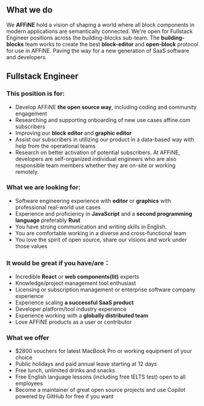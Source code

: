 ## What we do

We **AFFiNE** hold a vision of shaping a world where all block components in modern applications are semantically connected.
We're open for Fullstack Engineer positions across the building-blocks sub-team. The **building-blocks** team works to create the best **block-editor** and **open-block** protocol for use in AFFiNE. Paving the way for a new generation of SaaS software and developers.

## Fullstack Engineer

### This position is for:

-   Develop AFFiNE **the open source way**, including coding and community engagement
-   Researching and supporting onboarding of new use cases affine.com subscribers
-   Improving our **block editor** and **graphic editor**
-   Assist our subscribers in utilizing our product in a data-based way with help from the operational teams
-   Research on better activation of potential subscribers. At AFFiNE, developers are self-organized individual engineers who are also responsible team members whether they are on-site or working remotely.

### What we are looking for:

-   Software engineering experience with **editor** or **graphics** with professional real-world use cases
-   Experience and proficiency in **JavaScript** and a **second programming language** preferably **Rust**
-   You have strong communication and writing skills in English.
-   You are comfortable working in a diverse and cross-functional team
-   You love the spirit of open source, share our visions and work under those values

### It would be great if you have/are：
-   Incredible **React** or **web components(lit)** experts
-   Knowledge/project management tool enthusiast
-   Licensing or subscription management or enterprise software company experience
-   Experience scaling **a successful SaaS product**
-   Developer platform/tool industry experience
-   Experience working with a **globally distributed team**
-   Love AFFiNE products as a user or contributor

### What we offer

-   $2800 vouchers for latest MacBook Pro or working equipment of your choice 
-   Public holidays and paid annual leave starting at 12 days
-   Free lunch, unlimited drinks and snacks
-   Free English language lessons (including free IELTS test) open to all employees
-   Become a maintainer of great open source projects and use Copilot powered by GitHub for free if you want
